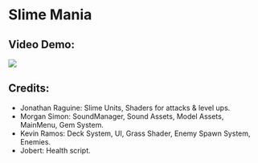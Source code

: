 # Slime Mania
## Video Demo:
[![](https://img.youtube.com/vi/2vc6dKVJ1M8/0.jpg)](https://youtu.be/2vc6dKVJ1M8)
## Credits:
- Jonathan Raguine: Slime Units, Shaders for attacks & level ups.
- Morgan Simon: SoundManager, Sound Assets, Model Assets, MainMenu, Gem System.
- Kevin Ramos: Deck System, UI, Grass Shader, Enemy Spawn System, Enemies.
- Jobert: Health script.
